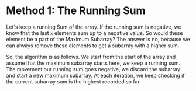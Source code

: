 # Method 1: The Running Sum

Let's keep a running Sum of the array. If the running sum is negative, we know that the last `x` elements sum up to a negative value. So would these element be a part of the Maximum Subarray? The answer is no, because we can always remove these elements to get a subarray with a higher sum.

So, the algorithm is as follows. We start from the start of the array and assume that the maximum subarray starts here, we keep a running sum. The movement our running sum goes negative, we discard the subarray and start a new maximum subarray.
At each iteration, we keep checking if the current subarray sum is the highest recorded so far.

